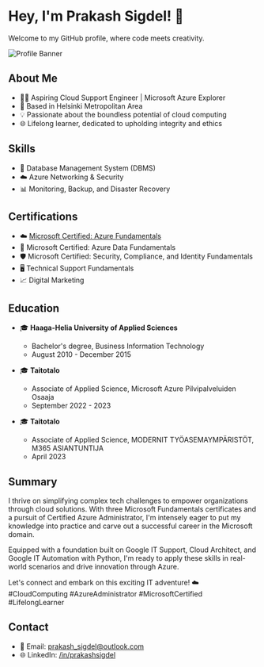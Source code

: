 # Hey, I'm Prakash Sigdel! 🚀

Welcome to my GitHub profile, where code meets creativity. 

![Profile Banner](https://your-image-url.com/your-image.png)

## About Me
- 👨‍💻 Aspiring Cloud Support Engineer | Microsoft Azure Explorer
- 🌆 Based in Helsinki Metropolitan Area
- 💡 Passionate about the boundless potential of cloud computing
- 🌐 Lifelong learner, dedicated to upholding integrity and ethics

## Skills
- 💽 Database Management System (DBMS)
- ☁️ Azure Networking & Security
- 📊 Monitoring, Backup, and Disaster Recovery

## Certifications
- ☁️ [Microsoft Certified: Azure Fundamentals](https://www.credly.com/badges/213ba548-09b8-4b7d-9af0-327f353987e0)
- 🔐 Microsoft Certified: Azure Data Fundamentals
- 🛡️ Microsoft Certified: Security, Compliance, and Identity Fundamentals
- 🖥️ Technical Support Fundamentals
- 📈 Digital Marketing

## Education
- 🎓 **Haaga-Helia University of Applied Sciences**
  - Bachelor's degree, Business Information Technology
  - August 2010 - December 2015

- 🎓 **Taitotalo**
  - Associate of Applied Science, Microsoft Azure Pilvipalveluiden Osaaja
  - September 2022 - 2023

- 🎓 **Taitotalo**
  - Associate of Applied Science, MODERNIT TYÖASEMAYMPÄRISTÖT, M365 ASIANTUNTIJA
  - April 2023

## Summary
I thrive on simplifying complex tech challenges to empower organizations through cloud solutions. With three Microsoft Fundamentals certificates and a pursuit of Certified Azure Administrator, I'm intensely eager to put my knowledge into practice and carve out a successful career in the Microsoft domain.

Equipped with a foundation built on Google IT Support, Cloud Architect, and Google IT Automation with Python, I'm ready to apply these skills in real-world scenarios and drive innovation through Azure.

Let's connect and embark on this exciting IT adventure! ☁️ #CloudComputing #AzureAdministrator #MicrosoftCertified #LifelongLearner

## Contact

- 📧 Email: prakash_sigdel@outlook.com
- 🌐 LinkedIn: [/in/prakashsigdel](https://www.linkedin.com/in/prakashsigdel)





